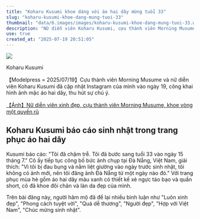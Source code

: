 ```yaml
---
title: "Koharu Kusumi khoe dáng với áo hai dây mừng tuổi 33"
slug: "koharu-kusumi-khoe-dang-mung-tuoi-33"
thumbnail: "data/6.images/images/koharu-kusumi-khoe-dang-mung-tuoi-33.webp"
description: "Nữ diễn viên Koharu Kusumi, cựu thành viên Morning Musume, khoe ảnh mừng sinh nhật tuổi 33 với trang phục áo hai dây gợi cảm chụp tại Đà Nẵng, Việt Nam."
use: true
created_at: "2025-07-19 20:51:05"
---
```


![](/images/20250719-04611112-mdpr-000-2-view.webp)

Koharu Kusumi

【Modelpress = 2025/07/19】Cựu thành viên Morning Musume và nữ diễn viên Koharu Kusumi đã cập nhật Instagram của mình vào ngày 19, công khai hình ảnh mặc áo hai dây, thu hút sự chú ý.

[【Ảnh】Nữ diễn viên xinh đẹp, cựu thành viên Morning Musume, khoe vòng một quyến rũ](https://mdpr.jp/photo/detail/18734459)

## Koharu Kusumi báo cáo sinh nhật trong trang phục áo hai dây

Kusumi báo cáo: "Tôi đã chậm trễ. Tôi đã bước sang tuổi 33 vào ngày 15 tháng 7." Cô ấy tiếp tục công bố bức ảnh chụp tại Đà Nẵng, Việt Nam, giải thích: "Vì tôi bị đau bụng và nằm liệt giường vào ngày trước sinh nhật, tôi không có ảnh mới, nên tôi đăng ảnh Đà Nẵng từ một ngày nào đó." Với trang phục mùa hè gồm áo hai dây màu xanh có thiết kế xẻ ngực táo bạo và quần short, cô đã khoe đôi chân và làn da đẹp của mình.

Trên bài đăng này, người hâm mộ đã để lại nhiều bình luận như "Luôn xinh đẹp", "Phong cách tuyệt vời", "Quá dễ thương", "Người đẹp", "Hợp với Việt Nam", "Chúc mừng sinh nhật".